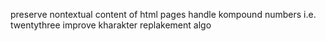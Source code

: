 preserve nontextual content of html pages
handle kompound numbers i.e. twentythree
improve kharakter replakement algo
